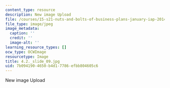 ```yaml
---
content_type: resource
description: New image Upload
file: /courses/15-s21-nuts-and-bolts-of-business-plans-january-iap-2014/7b0941904650b4d17786efbb804605c6_4.2._slide_09.jpg
file_type: image/jpeg
image_metadata:
  caption: ''
  credit: ''
  image-alt: ''
learning_resource_types: []
ocw_type: OCWImage
resourcetype: Image
title: 4.2._slide_09.jpg
uid: 7b094190-4650-b4d1-7786-efbb804605c6
---
```

New image Upload